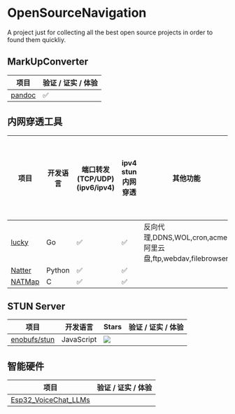 # OpenSourceNavigation
A project just for collecting all the best open source projects in order to found them quickliy.

## MarkUpConverter
|项目|验证 / 证实 / 体验|
|---|---|
|[pandoc](https://github.com/jgm/pandoc)|✅|

## 内网穿透工具
|项目|开发语言|端口转发(TCP/UDP)(ipv6/ipv4)|ipv4 stun内网穿透|其他功能|支持Docker|最终开源版本|当前版本|Stars|验证 / 证实 / 体验|
|---|---|---|---|---|---|---|---|---|---|
|[lucky](https://github.com/gdy666/lucky)|Go|✅|✅|反向代理,DDNS,WOL,cron,acme,阿里云盘,ftp,webdav,filebrowser|✅|v1.4.10|v2.7.2|![](https://img.shields.io/github/stars/gdy666/lucky.svg)|✅|✅|
|[Natter](https://github.com/MikeWang000000/Natter)|Python|✅|✅||✅|||![](https://img.shields.io/github/stars/MikeWang000000/Natter.svg)||
|[NATMap](https://github.com/heiher/natmap)|C|✅|✅||❌|20240303|20240303|![](https://img.shields.io/github/stars/heiher/natmap.svg)||

## STUN Server
|项目|开发语言|Stars|验证 / 证实 / 体验|
|---|---|---|---|
|[enobufs/stun](https://github.com/enobufs/stun)|JavaScript|![](https://img.shields.io/github/stars/heiher/natmap.svg)||

  
## 智能硬件
|项目|验证 / 证实 / 体验|
|---|---|
|[Esp32_VoiceChat_LLMs](https://github.com/MetaWu2077/Esp32_VoiceChat_LLMs)||
